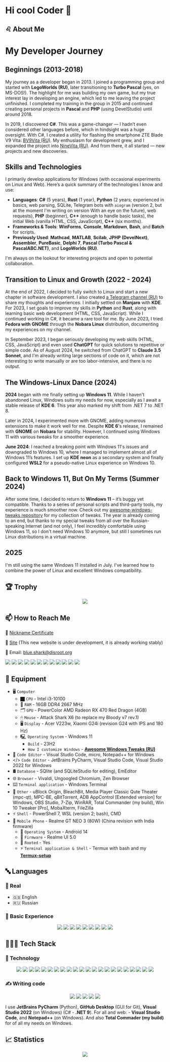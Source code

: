 # Hi cool Coder 🤘

## ♌ About Me

# My Developer Journey

## Beginnings (2013-2018)
My journey as a developer began in 2013. I joined a programming group and started with **LogoWorlds (RU)**, later transitioning to **Turbo Pascal** (yes, on MS-DOS!). The highlight for me was building my own game, but my true interest lay in developing an engine, which led to me leaving the project unfinished. I completed my training in the group in 2015 and continued creating personal projects in **Pascal** and **PHP** (using DevelStudio) until around 2018. 

In 2019, I discovered **C#**. This was a game-changer — I hadn’t even considered other languages before, which in hindsight was a huge oversight. With C#, I created a utility for flashing the smartphone ZTE Blade V9 Vita: [BV9Vita (RU)](https://4pda.to/forum/index.php?showtopic=952274&view=findpost&p=88382383). My enthusiasm for development grew, and I expanded the project into [NineVita (RU)](https://4pda.to/forum/index.php?showtopic=952274&view=findpost&p=91409816). And from there, it all started — new projects and new discoveries.

## Skills and Technologies
I primarily develop applications for Windows (with occasional experiments on Linux and Web). Here’s a quick summary of the technologies I know and use:
- **Languages**: **C#** (5 years), **Rust** (1 year), **Python** (2 years; experienced in basics, web parsing, SQLite, Telegram bots with `aiogram` (version 2, but at the moment I'm writing on version With an eye on the future), web requests), **PHP** (beginner), **C++** (enough to handle basic tasks), the initial Web (vanilla HTML, CSS, JavaScript), **C++** (six months).
- **Frameworks & Tools**: **WinForms**, **Console**, **Markdown**, **Bash**, and **Batch** for scripts.
- **Previously Used**: **Mathcad**, **MATLAB**, **Scilab**, **JPHP (DevelNext)**, **Assembler**, **PureBasic**, **Delphi 7**, **Pascal (Turbo Pascal & PascalABC.NET)**, and **LogoWorlds (RU)**.

I'm always on the lookout for interesting projects and open to potential collaboration.

## Transition to Linux and Growth (2022 - 2024)
At the end of 2022, I decided to fully switch to Linux and start a new chapter in software development. I also created [a Telegram channel (RU)](https://t.me/FieryLinux) to share my thoughts and experiences. I initially settled on **Manjaro** with **KDE**. For 2023, I set goals to improve my skills in **Python** and **Rust**, along with learning basic web development (HTML, CSS, JavaScript). While I continued working in C#, it became a rare tool for me. By June 2023, I tried **Fedora with GNOME** through the **Nobara Linux** distribution, documenting my experiences on my channel.

In September 2023, I began seriously developing my web skills (HTML, CSS, JavaScript) and even used **ChatGPT** for quick solutions to repetitive or simple code. As of August 2024, he switched from ChatGPT to **Claude 3.5 Sonnet**, and I'm already writing large sections of code on it, which are not interesting to write manually or are too labor-intensive, and there is no output.

## The Windows-Linux Dance (2024)
**2024** began with me finally setting up **Windows 11**. While I haven't abandoned Linux, Windows suits my needs for now, especially as I await a stable release of **KDE 6**. This year also marked my shift from .NET 7 to .NET 8.

Later in 2024, I experimented more with GNOME, adding numerous extensions to make it work well for me. Despite **KDE 6**'s release, I remained with **GNOME** on **Nobara** for stability. However, I continued using Windows 11 with various tweaks for a smoother experience.

**June 2024**: I reached a breaking point with Windows 11's issues and downgraded to Windows 10, where I managed to implement almost all of Windows 11’s features. I set up **KDE neon** as a secondary system and finally configured **WSL2** for a pseudo-native Linux experience on Windows 10.

## Back to Windows 11, But On My Terms (Summer 2024)
After some time, I decided to return to **Windows 11** – it’s buggy yet compatible. Thanks to a series of personal scripts and third-party tools, my experience is much smoother now. Check out my [awesome-windows-tweaks repository](https://github.com/Zalexanninev15/awesome-windows-tweaks) for my collection of tweaks. The year is already coming to an end, but thanks to my special tweaks from all over the Russian-speaking Internet (and not only), I feel incredibly comfortable using Windows 11, so I don't need Windows 10 anymore, but still I sometimes run Linux distributions in a virtual machine.

## 2025

I'm still using the same Windows 11 installed in July. I've learned how to combine the power of Linux and excellent Windows compatibility.

## 🏆 Trophy

<p align="center">
   <img src="https://github-profile-trophy.vercel.app/?username=Zalexanninev15&theme=algolia&no-frame=true&margin-w=7&margin-h=7&rank=A,AAA,AA,B,BB,BBB,SECRET&row=2&column=3)">
</p>


## 📫 How to Reach Me

  🤠 [Nickname Certificate](https://mynickname.com/en/Zalexanninev15)

  👤 [Site](https://z15.neocities.org) (This new website is under development, it is already working stably)

  📨 Email: [blue.shark@disroot.org](mailto:blue.shark@disroot.org)
  
[![](https://img.shields.io/badge/Telegram-509FE7?style=for-the-badge&logo=Telegram&borderRadius=30&logoColor=white)](https://t.me/Zalexanninev15) [![](https://img.shields.io/badge/Telegram_Channels_(Ru)-509FE7?style=for-the-badge&logo=Telegram&borderRadius=30&logoColor=white)](https://t.me/s/maxlife15/140) [![](https://img.shields.io/badge/Donate-FFDD00?style=for-the-badge&logo=buymeacoffee&logoColor=black&borderRadius=30)](https://link-to-your-donation-page.com) [![](https://img.shields.io/badge/Codeberg-%232185D0?style=for-the-badge&logo=codeberg&logoColor=white&borderRadius=30)](https://codeberg.org/Zalexanninev15) [![](https://img.shields.io/badge/Steam-000000?style=for-the-badge&logo=steam&logoColor=white&borderRadius=30)](https://steamcommunity.com/id/Poslwy) [![](https://img.shields.io/badge/Pingvinus.ru-F7B12C?style=for-the-badge&logo=linux&logoColor=black&borderRadius=30)](https://steamcommunity.com/id/Poslwy) [![](https://img.shields.io/badge/Weblate_by_Codeberg-4793CC?style=for-the-badge&logo=Weblate&logoColor=white&borderRadius=30)](https://translate.codeberg.org/user/Zalexanninev15) [![](https://img.shields.io/badge/4PDA-0072BC?style=for-the-badge&logo=android&logoColor=mediumspringgreen&borderRadius=30)](https://4pda.to/forum/index.php?showuser=5330563) [![](https://img.shields.io/badge/crowdin-57BC5C?style=for-the-badge&logo=Crowdin&logoColor=21252B&borderRadius=30)](https://crowdin.com/profile/Zalexanninev15) [![](https://img.shields.io/badge/Teletype-E9E9E9.svg?&style=for-the-badge&logo=telegraph&logoColor=645FE2&borderRadius=30)](https://teletype.in/@zalexanninev15) [![](https://img.shields.io/badge/itchdot.io-000000.svg?&style=for-the-badge&logo=itchdotio&logoColor=FA5C5C&borderRadius=30)](https://zalexanninev15.itch.io) [![](https://img.shields.io/badge/PlayGround.ru-242424.svg?&style=for-the-badge&logo=steam&logoColor=E55C5F&borderRadius=30)](https://users.playground.ru/1944465)

## 🧰 Equipment

- 🖥️ `Computer`
  - 🏿 `CPU` - Intel i3-10100
  - 🐏 `RAM` - 16GB DDR4 2667 MHz
  - 🗂 `GPU` - PowerColor AMD Radeon RX 470 Red Dragon (4GB)
  - 🖱 `Mouse` - Attack Shark X6 (to replace my Bloody v7 rev.1)
  - 🖥️ `Display` - Acer V223w, Xiaomi G24i (revision G24 with IPS and 180 Hz)
  - 🖳 `Operating System` - Windows 11
    - `Build` - 23H2
    - `How I customize Windows` - [**Awesome Windows Tweaks (RU)**](https://github.com/Zalexanninev15/awesome-windows-tweaks)
- 📝 `Code Editor` - Visual Studio Code, micro, Notepad++ for Windows
- </> `Code Editor` - JetBrains PyCharm, Visual Studio Code, Visual Studio 2022 for Windows
- 🛢 `Database` - SQlite (and SQLiteStudio for editing), EmEditor
- 🌐 `Browser` - Vivaldi, Ungoogled Chromium, Zen Browser
- ⌨️ `Terminal application` - Windows Terminal
- 🤝 `Other` - uBlock Origin, BleachBit, Media Player Classic Qute Theater (mpc-qt), MPC-BE, qBitTorrent, ADB AppControl [Extended version] for Windows, OBS Studio, 7-Zip, WinRAR, Total Commander (my build), Win 10 Tweaker [Pro], MobaXterm, FileZilla
- ⚡ `Shell` - PowerShell 7, WSL (version 2; bash), CMD
- 🤳 `Mobile Phone` - Realme GT NEO 3 (80W) (China revision with India firmware)
  - 📱 `Operating System` - Android 14
  - 📲 `Firmware` - Realme UI 5.0
  - 💪 `Rooted` - Yes 
  - ⚡ `Terminal application & Shell` - Termux with bash and my [**Termux-setup**](https://github.com/Zalexanninev15/Fiery-Linux/blob/main/Termux-setup.sh)

## 🔤 Languages

### 👥 Real

- 🇬🇧 English
- 🇷🇺 Russian

### 📖 Basic Experience

<p align="center">
   <span>
  <img src="https://img.shields.io/badge/rust-%23000000.svg?&style=for-the-badge&logo=rust&logoColor=white" />
  <img src="https://img.shields.io/badge/python-%233776AB.svg?&style=for-the-badge&logo=python&logoColor=white" />
  <img src="https://img.shields.io/badge/C%23-%23239120.svg?&style=for-the-badge&logo=sharp&logoColor=white" />
  <img src="https://img.shields.io/badge/HTML-%23E34F26.svg?style=for-the-badge&logo=html5&logoColor=white"/>
  <img src="https://img.shields.io/badge/CSS-%231572B6.svg?style=for-the-badge&logo=css3&logoColor=white"/>
  <img src="https://img.shields.io/badge/JavaScript-%23F7DF1E.svg?style=for-the-badge&logo=javascript&logoColor=black"/>
  <img src="https://img.shields.io/badge/GNU_Bash-%234EAA25.svg?&style=for-the-badge&logo=gnubash&logoColor=black" />
  <img src="https://img.shields.io/badge/php-%23777BB4.svg?&style=for-the-badge&logo=php&logoColor=white" />
  <img src="https://img.shields.io/badge/c++-%2300599C.svg?style=for-the-badge&logo=c%2B%2B&logoColor=white" />
</span>
</p>

## 👨🏻‍💻 Tech Stack

### 🧠 Technology

<p align="center">
<span>
   <img src="https://img.shields.io/badge/Claude_3.5-D97757?style=for-the-badge&logo=claude&logoColor=white" />
    <img src="https://img.shields.io/badge/.NET-%23512BD4.svg?&style=for-the-badge&logo=dotnet&logoColor=white" />
    <img src="https://img.shields.io/badge/Windows_API-%230078D4.svg?&style=for-the-badge&logoColor=white" />
    <img src="https://img.shields.io/badge/PyPI-%233775A9.svg?&style=for-the-badge&logo=pypi&logoColor=white" />
      <img src="https://img.shields.io/badge/WSL-FFC700?&style=for-the-badge&logo=linux&logoColor=white" />
      <img src="https://img.shields.io/badge/PySide-%2341CD52.svg?&style=for-the-badge&logo=qt&logoColor=white" />
  <img src="https://img.shields.io/badge/telegram_bot_api-509FE7.svg?&style=for-the-badge&logo=telegram&logoColor=white" />
  <img src="https://img.shields.io/badge/sqlite-%2307405e.svg?style=for-the-badge&logo=sqlite&logoColor=white">
    <img src="https://img.shields.io/badge/markdown-%23000000.svg?&style=for-the-badge&logo=markdown&logoColor=white" />
    <img src="https://img.shields.io/badge/insomnia-%234000BF.svg?&style=for-the-badge&logo=insomnia&logoColor=white" />
  <img src="https://img.shields.io/badge/github-%23181717.svg?&style=for-the-badge&logo=github&logoColor=white" />
    <img src="https://img.shields.io/badge/codeberg-%232185D0.svg?&style=for-the-badge&logo=codeberg&logoColor=white" />
    <img src="https://img.shields.io/badge/virustotal-%23394EFF.svg?&style=for-the-badge&logo=virustotal&logoColor=white" />
     <img src="https://img.shields.io/badge/virtualbox-%23183A61.svg?&style=for-the-badge&logo=virtualbox&logoColor=white" />
     <img src="https://img.shields.io/badge/vmware_workstation_pro-%23607078.svg?&style=for-the-badge&logo=vmware&logoColor=white" />
   <img src="https://img.shields.io/badge/virtualbox-007996?style=for-the-badge&logo=virtualbox&logoColor=white" />
 <img src="https://img.shields.io/badge/bootstrap-%23563D7C.svg?style=for-the-badge&logo=bootstrap&logoColor=white">
  <img src="https://img.shields.io/badge/.ENV-%23ECD53F.svg?&style=for-the-badge&logo=dotenv&logoColor=black" />
    <img src="https://img.shields.io/badge/selenium-%2343B02A.svg?&style=for-the-badge&logo=selenium&logoColor=white" />
    <img src="https://img.shields.io/badge/powershell_&_batch_&_bash-black.svg?&style=for-the-badge&logo=gnubash&logoColor=white" />
  <img src="https://img.shields.io/badge/figma-%23F24E1E.svg?style=for-the-badge&logo=figma&logoColor=white">
    <img src="https://img.shields.io/badge/telegraph-E9E9E9.svg?&style=for-the-badge&logo=telegraph&logoColor=black" />
</span>
</p>

### ✍️ Writing code

<p align="center">
<span>
        <img src="https://img.shields.io/badge/Visual_Studio_Code-%23007ACC.svg?&style=for-the-badge&logo=visualstudiocode&logoColor=white" />
        <img src="https://img.shields.io/badge/pycharm-ABEFB8.svg?&style=for-the-badge&logo=pycharm&logoColor=black" />
        <img src="https://img.shields.io/badge/GitHub_Desktop-24292E?style=for-the-badge&logo=github&logoColor=#692786" />
        <img src="https://img.shields.io/badge/Visual_Studio_2022-473EA3?style=for-the-badge&logo=visualstudio&logoColor=#8661C5" />
        <img src="https://img.shields.io/badge/Notepad++-A9F37E?style=for-the-badge&logo=notepadplusplus&logoColor=black" />
</span>
</p>

I use **JetBrains PyCharm** (Python), **GitHub Desktop** (GUI for Git), **Visual Studio 2022** (on Windows) (C# - **.NET 9**). For all and web: - **Visual Studio Code**, and **Notepad++** (on WIndows). And also **Total Commader (my build)** for of all my needs on Windows.

## 📈 Statistics

<p align="center">
<img align="center" src="/images/userstats.svg" />
</p>

